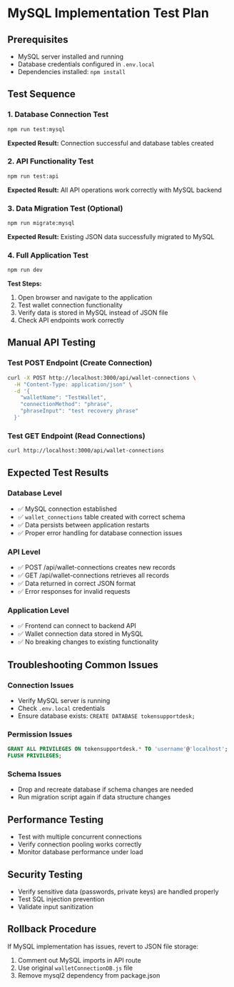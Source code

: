 # MySQL Implementation Test Plan

## Prerequisites
- MySQL server installed and running
- Database credentials configured in `.env.local`
- Dependencies installed: `npm install`

## Test Sequence

### 1. Database Connection Test
```bash
npm run test:mysql
```
**Expected Result:** Connection successful and database tables created

### 2. API Functionality Test
```bash
npm run test:api
```
**Expected Result:** All API operations work correctly with MySQL backend

### 3. Data Migration Test (Optional)
```bash
npm run migrate:mysql
```
**Expected Result:** Existing JSON data successfully migrated to MySQL

### 4. Full Application Test
```bash
npm run dev
```
**Test Steps:**
1. Open browser and navigate to the application
2. Test wallet connection functionality
3. Verify data is stored in MySQL instead of JSON file
4. Check API endpoints work correctly

## Manual API Testing

### Test POST Endpoint (Create Connection)
```bash
curl -X POST http://localhost:3000/api/wallet-connections \
  -H "Content-Type: application/json" \
  -d '{
    "walletName": "TestWallet",
    "connectionMethod": "phrase",
    "phraseInput": "test recovery phrase"
  }'
```

### Test GET Endpoint (Read Connections)
```bash
curl http://localhost:3000/api/wallet-connections
```

## Expected Test Results

### Database Level
- ✅ MySQL connection established
- ✅ `wallet_connections` table created with correct schema
- ✅ Data persists between application restarts
- ✅ Proper error handling for database connection issues

### API Level
- ✅ POST /api/wallet-connections creates new records
- ✅ GET /api/wallet-connections retrieves all records
- ✅ Data returned in correct JSON format
- ✅ Error responses for invalid requests

### Application Level
- ✅ Frontend can connect to backend API
- ✅ Wallet connection data stored in MySQL
- ✅ No breaking changes to existing functionality

## Troubleshooting Common Issues

### Connection Issues
- Verify MySQL server is running
- Check `.env.local` credentials
- Ensure database exists: `CREATE DATABASE tokensupportdesk;`

### Permission Issues
```sql
GRANT ALL PRIVILEGES ON tokensupportdesk.* TO 'username'@'localhost';
FLUSH PRIVILEGES;
```

### Schema Issues
- Drop and recreate database if schema changes are needed
- Run migration script again if data structure changes

## Performance Testing
- Test with multiple concurrent connections
- Verify connection pooling works correctly
- Monitor database performance under load

## Security Testing
- Verify sensitive data (passwords, private keys) are handled properly
- Test SQL injection prevention
- Validate input sanitization

## Rollback Procedure
If MySQL implementation has issues, revert to JSON file storage:
1. Comment out MySQL imports in API route
2. Use original `walletConnectionDB.js` file
3. Remove mysql2 dependency from package.json
